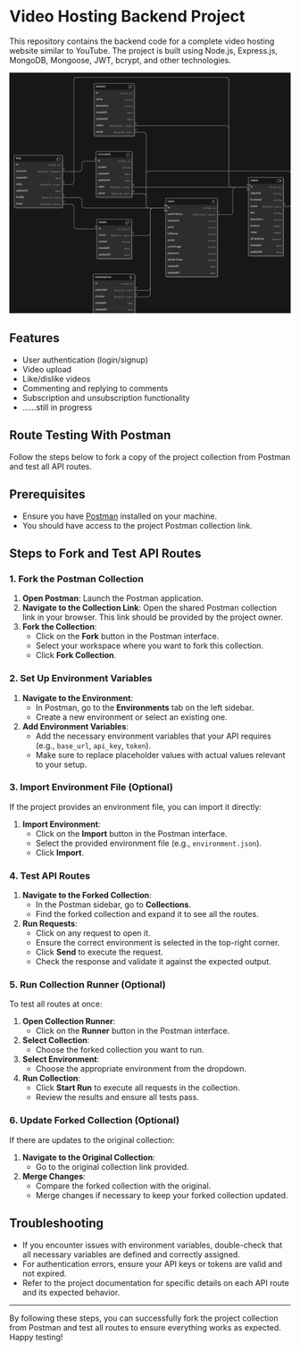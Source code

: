 # Video Hosting Backend Project

This repository contains the backend code for a complete video hosting website similar to YouTube. The project is built using Node.js, Express.js, MongoDB, Mongoose, JWT, bcrypt, and other technologies.

![WavePlay Model](public/assets/diagram-export-28-06-2024-19_04_10.png)


## Features

- User authentication (login/signup)
- Video upload
- Like/dislike videos
- Commenting and replying to comments
- Subscription and unsubscription functionality
- ......still in progress

## Route Testing With Postman

Follow the steps below to fork a copy of the project collection from Postman and test all API routes.

## Prerequisites

- Ensure you have [Postman](https://www.postman.com/downloads/) installed on your machine.
- You should have access to the project Postman collection link.

## Steps to Fork and Test API Routes

### 1. Fork the Postman Collection

1. **Open Postman**: Launch the Postman application.
2. **Navigate to the Collection Link**: Open the shared Postman collection link in your browser. This link should be provided by the project owner.
3. **Fork the Collection**:
   - Click on the **Fork** button in the Postman interface.
   - Select your workspace where you want to fork this collection.
   - Click **Fork Collection**.

### 2. Set Up Environment Variables

1. **Navigate to the Environment**:
   - In Postman, go to the **Environments** tab on the left sidebar.
   - Create a new environment or select an existing one.
2. **Add Environment Variables**:
   - Add the necessary environment variables that your API requires (e.g., `base_url`, `api_key`, `token`).
   - Make sure to replace placeholder values with actual values relevant to your setup.

### 3. Import Environment File (Optional)

If the project provides an environment file, you can import it directly:

1. **Import Environment**:
   - Click on the **Import** button in the Postman interface.
   - Select the provided environment file (e.g., `environment.json`).
   - Click **Import**.

### 4. Test API Routes

1. **Navigate to the Forked Collection**:
   - In the Postman sidebar, go to **Collections**.
   - Find the forked collection and expand it to see all the routes.
2. **Run Requests**:
   - Click on any request to open it.
   - Ensure the correct environment is selected in the top-right corner.
   - Click **Send** to execute the request.
   - Check the response and validate it against the expected output.

### 5. Run Collection Runner (Optional)

To test all routes at once:

1. **Open Collection Runner**:
   - Click on the **Runner** button in the Postman interface.
2. **Select Collection**:
   - Choose the forked collection you want to run.
3. **Select Environment**:
   - Choose the appropriate environment from the dropdown.
4. **Run Collection**:
   - Click **Start Run** to execute all requests in the collection.
   - Review the results and ensure all tests pass.

### 6. Update Forked Collection (Optional)

If there are updates to the original collection:

1. **Navigate to the Original Collection**:
   - Go to the original collection link provided.
2. **Merge Changes**:
   - Compare the forked collection with the original.
   - Merge changes if necessary to keep your forked collection updated.

## Troubleshooting

- If you encounter issues with environment variables, double-check that all necessary variables are defined and correctly assigned.
- For authentication errors, ensure your API keys or tokens are valid and not expired.
- Refer to the project documentation for specific details on each API route and its expected behavior.

---

By following these steps, you can successfully fork the project collection from Postman and test all routes to ensure everything works as expected. Happy testing!


